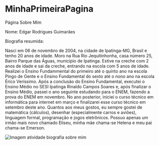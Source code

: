 # MinhaPrimeiraPagina

Página Sobre Mim

Nome: Edgar Rodrigues Guimarães

Biografia resumida: 
 
 Nasci em 06 de novembro de 2004, na cidade de Ipatinga-MG, Brasil e tenho 20 anos de idade. Moro na Rua Rio Jequitinhonha, casa número 25, Bairro Parque das Águas, município de Ipatinga. Estive na creche com 2 anos de idade e sai da creche, entrando na escola com 5 anos de idade. Realizei o Ensino Fundammental do primeiro até o quinto ano na escola Pingo de Gente e o Ensino Fundamental do sexto até o nono ano na escola Érico Veríssimo. Após a conclusão do Ensino Fundamental, executei o Ensino Médio no SESI Ipatinga Rinaldo Campos Soares e, após finalizar o Ensino Médio, passei o ano seguinte estudando para o ENEM, fazendo a prova do ENEM em novembro. No ano posterior, iniciei o curso técnico em informática para internet em março e finalizarei esse curso técnico em setembro deste ano. Quantos aos meus gostos, eu sempre gostei de matemática (cálculos), desenhar (especialmente carros e aviões), linguagem formal, programação e jogos eletrônicos. Possuo apenas um irmão mais novo chamado Eliseu, minha mãe chama-se Helena e meu pai chama-se Emerson. 

![Imagem atividade biografia sobre mim](https://github.com/user-attachments/assets/ec6713e4-0140-406e-bacc-ecd52c4f6842)

